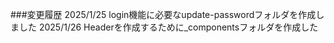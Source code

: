 ###変更履歴
2025/1/25 login機能に必要なupdate-passwordフォルダを作成しました
2025/1/26 Headerを作成するために\_componentsフォルダを作成した
